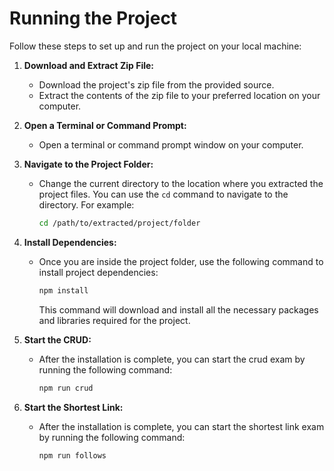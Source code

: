# Running the Project

Follow these steps to set up and run the project on your local machine:

1. **Download and Extract Zip File:**

   - Download the project's zip file from the provided source.
   - Extract the contents of the zip file to your preferred location on your computer.

2. **Open a Terminal or Command Prompt:**

   - Open a terminal or command prompt window on your computer.

3. **Navigate to the Project Folder:**

   - Change the current directory to the location where you extracted the project files. You can use the `cd` command to navigate to the directory. For example:

     ```bash
     cd /path/to/extracted/project/folder
     ```

4. **Install Dependencies:**

   - Once you are inside the project folder, use the following command to install project dependencies:

     ```bash
     npm install
     ```

     This command will download and install all the necessary packages and libraries required for the project.

5. **Start the CRUD:**

   - After the installation is complete, you can start the crud exam by running the following command:

     ```bash
     npm run crud
     ```

6. **Start the Shortest Link:**

   - After the installation is complete, you can start the shortest link exam by running the following command:

     ```bash
     npm run follows
     ```
